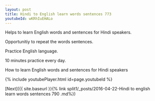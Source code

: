 ```yaml
---
layout: post
title: Hindi to English learn words sentences 773 
youtubeId: wKRhIuEHALo
---
```

 
 
Helps to learn English words and sentences for Hindi speakers.

Opportunitiy to repeat the words sentences. 

Practice English language. 
 
10 minutes practice every day. 
 
How to learn English words and sentences for Hindi speakers 
 
{% include youtubePlayer.html id=page.youtubeId %}
 
 
[Next]({{ site.baseurl }}{% link  split1/_posts/2016-04-22-Hindi to english learn words sentences 790 .md%})
 
